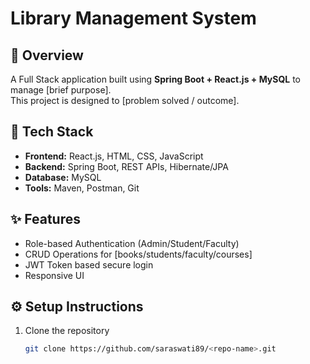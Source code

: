 #   Library Management System


## 📌 Overview
A Full Stack application built using **Spring Boot + React.js + MySQL** to manage [brief purpose].  
This project is designed to [problem solved / outcome].

## 🔹 Tech Stack
- **Frontend:** React.js, HTML, CSS, JavaScript  
- **Backend:** Spring Boot, REST APIs, Hibernate/JPA  
- **Database:** MySQL  
- **Tools:** Maven, Postman, Git  

## ✨ Features
- Role-based Authentication (Admin/Student/Faculty)  
- CRUD Operations for [books/students/faculty/courses]  
- JWT Token based secure login  
- Responsive UI  

## ⚙️ Setup Instructions
1. Clone the repository  
   ```bash
   git clone https://github.com/saraswati89/<repo-name>.git


